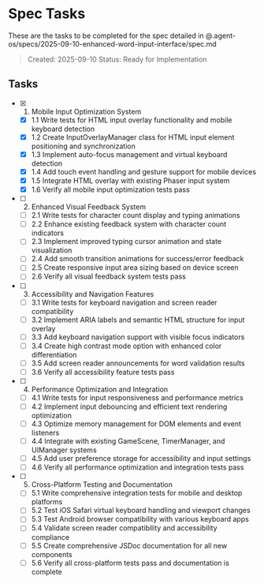 # Spec Tasks

These are the tasks to be completed for the spec detailed in @.agent-os/specs/2025-09-10-enhanced-word-input-interface/spec.md

> Created: 2025-09-10
> Status: Ready for Implementation

## Tasks

- [x] 1. Mobile Input Optimization System
  - [x] 1.1 Write tests for HTML input overlay functionality and mobile keyboard detection
  - [x] 1.2 Create InputOverlayManager class for HTML input element positioning and synchronization
  - [x] 1.3 Implement auto-focus management and virtual keyboard detection
  - [x] 1.4 Add touch event handling and gesture support for mobile devices
  - [x] 1.5 Integrate HTML overlay with existing Phaser input system
  - [x] 1.6 Verify all mobile input optimization tests pass

- [ ] 2. Enhanced Visual Feedback System
  - [ ] 2.1 Write tests for character count display and typing animations
  - [ ] 2.2 Enhance existing feedback system with character count indicators
  - [ ] 2.3 Implement improved typing cursor animation and state visualization
  - [ ] 2.4 Add smooth transition animations for success/error feedback
  - [ ] 2.5 Create responsive input area sizing based on device screen
  - [ ] 2.6 Verify all visual feedback system tests pass

- [ ] 3. Accessibility and Navigation Features
  - [ ] 3.1 Write tests for keyboard navigation and screen reader compatibility
  - [ ] 3.2 Implement ARIA labels and semantic HTML structure for input overlay
  - [ ] 3.3 Add keyboard navigation support with visible focus indicators
  - [ ] 3.4 Create high contrast mode option with enhanced color differentiation
  - [ ] 3.5 Add screen reader announcements for word validation results
  - [ ] 3.6 Verify all accessibility feature tests pass

- [ ] 4. Performance Optimization and Integration
  - [ ] 4.1 Write tests for input responsiveness and performance metrics
  - [ ] 4.2 Implement input debouncing and efficient text rendering optimization
  - [ ] 4.3 Optimize memory management for DOM elements and event listeners
  - [ ] 4.4 Integrate with existing GameScene, TimerManager, and UIManager systems
  - [ ] 4.5 Add user preference storage for accessibility and input settings
  - [ ] 4.6 Verify all performance optimization and integration tests pass

- [ ] 5. Cross-Platform Testing and Documentation
  - [ ] 5.1 Write comprehensive integration tests for mobile and desktop platforms
  - [ ] 5.2 Test iOS Safari virtual keyboard handling and viewport changes
  - [ ] 5.3 Test Android browser compatibility with various keyboard apps
  - [ ] 5.4 Validate screen reader compatibility and accessibility compliance
  - [ ] 5.5 Create comprehensive JSDoc documentation for all new components
  - [ ] 5.6 Verify all cross-platform tests pass and documentation is complete